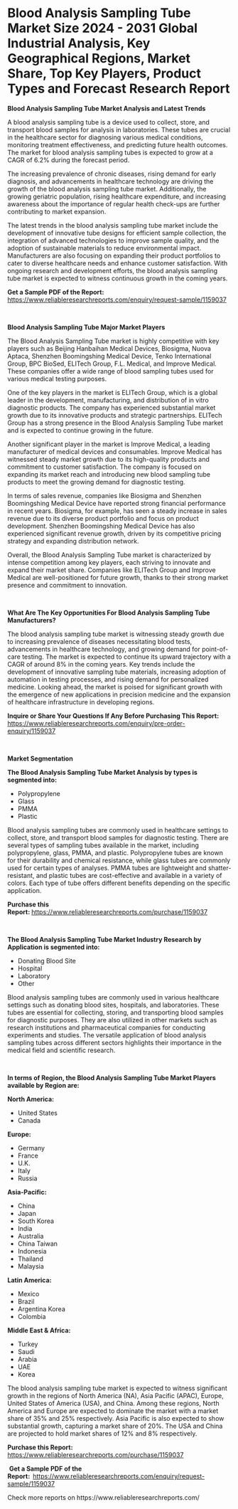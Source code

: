 <p><h1>Blood Analysis Sampling Tube Market Size 2024 - 2031 Global Industrial Analysis, Key Geographical Regions, Market Share, Top Key Players, Product Types and Forecast Research Report</h1></p><p><strong>Blood Analysis Sampling Tube Market Analysis and Latest Trends</strong></p>
<p><p>A blood analysis sampling tube is a device used to collect, store, and transport blood samples for analysis in laboratories. These tubes are crucial in the healthcare sector for diagnosing various medical conditions, monitoring treatment effectiveness, and predicting future health outcomes. The market for blood analysis sampling tubes is expected to grow at a CAGR of 6.2% during the forecast period.</p><p>The increasing prevalence of chronic diseases, rising demand for early diagnosis, and advancements in healthcare technology are driving the growth of the blood analysis sampling tube market. Additionally, the growing geriatric population, rising healthcare expenditure, and increasing awareness about the importance of regular health check-ups are further contributing to market expansion.</p><p>The latest trends in the blood analysis sampling tube market include the development of innovative tube designs for efficient sample collection, the integration of advanced technologies to improve sample quality, and the adoption of sustainable materials to reduce environmental impact. Manufacturers are also focusing on expanding their product portfolios to cater to diverse healthcare needs and enhance customer satisfaction. With ongoing research and development efforts, the blood analysis sampling tube market is expected to witness continuous growth in the coming years.</p></p>
<p><strong>Get a Sample PDF of the Report:&nbsp;</strong> <a href="https://www.reliableresearchreports.com/enquiry/request-sample/1159037">https://www.reliableresearchreports.com/enquiry/request-sample/1159037</a></p>
<p>&nbsp;</p>
<p><strong>Blood Analysis Sampling Tube Major Market Players</strong></p>
<p><p>The Blood Analysis Sampling Tube market is highly competitive with key players such as Beijing Hanbaihan Medical Devices, Biosigma, Nuova Aptaca, Shenzhen Boomingshing Medical Device, Tenko International Group, BPC BioSed, ELITech Group, F.L. Medical, and Improve Medical. These companies offer a wide range of blood sampling tubes used for various medical testing purposes.</p><p>One of the key players in the market is ELITech Group, which is a global leader in the development, manufacturing, and distribution of in vitro diagnostic products. The company has experienced substantial market growth due to its innovative products and strategic partnerships. ELITech Group has a strong presence in the Blood Analysis Sampling Tube market and is expected to continue growing in the future.</p><p>Another significant player in the market is Improve Medical, a leading manufacturer of medical devices and consumables. Improve Medical has witnessed steady market growth due to its high-quality products and commitment to customer satisfaction. The company is focused on expanding its market reach and introducing new blood sampling tube products to meet the growing demand for diagnostic testing.</p><p>In terms of sales revenue, companies like Biosigma and Shenzhen Boomingshing Medical Device have reported strong financial performance in recent years. Biosigma, for example, has seen a steady increase in sales revenue due to its diverse product portfolio and focus on product development. Shenzhen Boomingshing Medical Device has also experienced significant revenue growth, driven by its competitive pricing strategy and expanding distribution network.</p><p>Overall, the Blood Analysis Sampling Tube market is characterized by intense competition among key players, each striving to innovate and expand their market share. Companies like ELITech Group and Improve Medical are well-positioned for future growth, thanks to their strong market presence and commitment to innovation.</p></p>
<p>&nbsp;</p>
<p><strong>What Are The Key Opportunities For Blood Analysis Sampling Tube Manufacturers?</strong></p>
<p><p>The blood analysis sampling tube market is witnessing steady growth due to increasing prevalence of diseases necessitating blood tests, advancements in healthcare technology, and growing demand for point-of-care testing. The market is expected to continue its upward trajectory with a CAGR of around 8% in the coming years. Key trends include the development of innovative sampling tube materials, increasing adoption of automation in testing processes, and rising demand for personalized medicine. Looking ahead, the market is poised for significant growth with the emergence of new applications in precision medicine and the expansion of healthcare infrastructure in developing regions.</p></p>
<p><strong>Inquire or Share Your Questions If Any Before Purchasing This Report:</strong> <a href="https://www.reliableresearchreports.com/enquiry/pre-order-enquiry/1159037">https://www.reliableresearchreports.com/enquiry/pre-order-enquiry/1159037</a></p>
<p>&nbsp;</p>
<p><strong>Market Segmentation</strong></p>
<p><strong>The Blood Analysis Sampling Tube Market Analysis by types is segmented into:</strong></p>
<p><ul><li>Polypropylene</li><li>Glass</li><li>PMMA</li><li>Plastic</li></ul></p>
<p><p>Blood analysis sampling tubes are commonly used in healthcare settings to collect, store, and transport blood samples for diagnostic testing. There are several types of sampling tubes available in the market, including polypropylene, glass, PMMA, and plastic. Polypropylene tubes are known for their durability and chemical resistance, while glass tubes are commonly used for certain types of analyses. PMMA tubes are lightweight and shatter-resistant, and plastic tubes are cost-effective and available in a variety of colors. Each type of tube offers different benefits depending on the specific application.</p></p>
<p><strong>Purchase this Report:&nbsp;</strong><a href="https://www.reliableresearchreports.com/purchase/1159037">https://www.reliableresearchreports.com/purchase/1159037</a></p>
<p>&nbsp;</p>
<p><strong>The Blood Analysis Sampling Tube Market Industry Research by Application is segmented into:</strong></p>
<p><ul><li>Donating Blood Site</li><li>Hospital</li><li>Laboratory</li><li>Other</li></ul></p>
<p><p>Blood analysis sampling tubes are commonly used in various healthcare settings such as donating blood sites, hospitals, and laboratories. These tubes are essential for collecting, storing, and transporting blood samples for diagnostic purposes. They are also utilized in other markets such as research institutions and pharmaceutical companies for conducting experiments and studies. The versatile application of blood analysis sampling tubes across different sectors highlights their importance in the medical field and scientific research.</p></p>
<p>&nbsp;</p>
<p><strong>In terms of Region, the Blood Analysis Sampling Tube Market Players available by Region are:</strong></p>
<p>
    <p> <strong> North America: </strong>
        <ul>
            <li>United States</li>
            <li>Canada</li>
        </ul>
        </p> 
    <p> <strong> Europe: </strong>
        <ul>
            <li>Germany</li>
            <li>France</li>
            <li>U.K.</li>
            <li>Italy</li>
            <li>Russia</li>
        </ul>
        </p> 
    <p> <strong> Asia-Pacific: </strong>
        <ul>
            <li>China</li>
            <li>Japan</li>
            <li>South Korea</li>
            <li>India</li>
            <li>Australia</li>
            <li>China Taiwan</li>
            <li>Indonesia</li>
            <li>Thailand</li>
            <li>Malaysia</li>
        </ul>
        </p> 
    <p> <strong> Latin America: </strong>
        <ul>
            <li>Mexico</li>
            <li>Brazil</li>
            <li>Argentina Korea</li>
            <li>Colombia</li>
        </ul>
        </p> 
    <p> <strong> Middle East & Africa: </strong>
        <ul>
            <li>Turkey</li>
            <li>Saudi</li>
            <li>Arabia</li>
            <li>UAE</li>
            <li>Korea</li>
        </ul>
    </p>
    </p>
<p><p>The blood analysis sampling tube market is expected to witness significant growth in the regions of North America (NA), Asia Pacific (APAC), Europe, United States of America (USA), and China. Among these regions, North America and Europe are expected to dominate the market with a market share of 35% and 25% respectively. Asia Pacific is also expected to show substantial growth, capturing a market share of 20%. The USA and China are projected to hold market shares of 12% and 8% respectively.</p></p>
<p><strong>Purchase this Report: </strong><a href="https://www.reliableresearchreports.com/purchase/1159037">https://www.reliableresearchreports.com/purchase/1159037</a></p>
<p>&nbsp;<strong>Get a Sample PDF of the Report:&nbsp;&nbsp;</strong><a href="https://www.reliableresearchreports.com/enquiry/request-sample/1159037">https://www.reliableresearchreports.com/enquiry/request-sample/1159037</a></p>
<p><strong></strong></p>
<p>Check more reports on https://www.reliableresearchreports.com/</p>